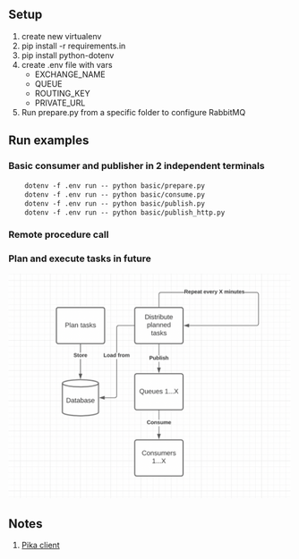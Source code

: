 ## Setup

1. create new virtualenv
2. pip install -r requirements.in
3. pip install python-dotenv
4. create .env file with vars
    - EXCHANGE_NAME
    - QUEUE
    - ROUTING_KEY
    - PRIVATE_URL
5. Run prepare.py from a specific folder to configure RabbitMQ

## Run examples

### Basic consumer and publisher in 2 independent terminals
```shell
    dotenv -f .env run -- python basic/prepare.py
    dotenv -f .env run -- python basic/consume.py
    dotenv -f .env run -- python basic/publish.py
    dotenv -f .env run -- python basic/publish_http.py
```

### Remote procedure call


### Plan and execute tasks in future

![Image of Yaktocat](https://github.com/MoonChel/rabbitmq_examples/blob/adf68311e03ad7f74a6823ca1bc761dc89f719b7/images/task_planning_for_future.png)

## Notes

1. [Pika client](https://pika.readthedocs.io/en/stable/)